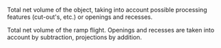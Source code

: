 Total net volume of the object, taking into account possible processing features (cut-out's, etc.) or openings and recesses.


<!-- comment -->


Total net volume of the ramp flight. Openings and recesses are taken into account by subtraction, projections by addition.

